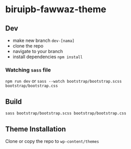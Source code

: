 # biruipb-fawwaz-theme

## Dev
- make new branch `dev-[nama]`
- clone the repo
- navigate to your branch
- install dependencies `npm install`

### Watching `sass` file
`npm run dev`
or
`sass --watch bootstrap/bootstrap.scss bootstrap/bootstrap.css`

## Build
`sass bootstrap/bootstrap.scss bootstrap/bootstrap.css`

## Theme Installation
Clone or copy the repo to `wp-content/themes`
